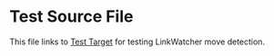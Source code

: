 # Test Source File

This file links to [Test Target](test-target.md) for testing LinkWatcher move detection.